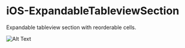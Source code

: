 # iOS-ExpandableTableviewSection

Expandable tableview section with reorderable cells.

![Alt Text](demo.gif)

